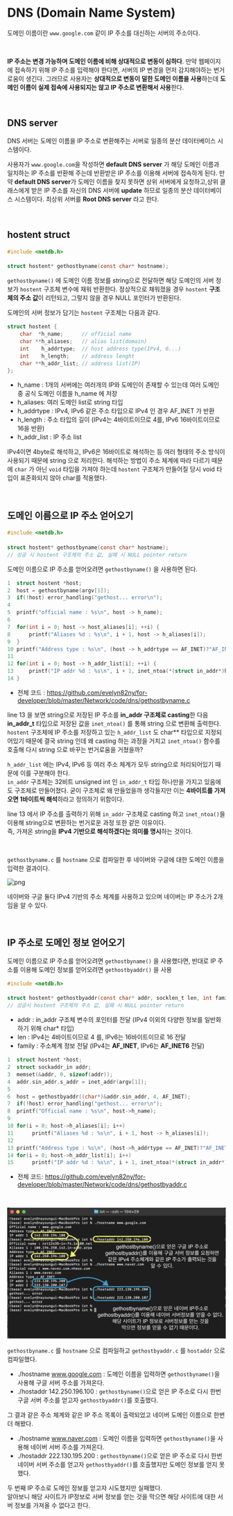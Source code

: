 # DNS (Domain Name System)

도메인 이름이란 ```www.google.com``` 같이 IP 주소를 대신하는 서버의 주소이다.

<br>

**IP 주소는 변경 가능하며 도메인 이름에 비해 상대적으로 변동이 심하다**. 
만약 웹페이지에 접속하기 위해 IP 주소를 입력해야 한다면, 서버의 IP 변경을 먼저 감지해야하는 번거로움이 생긴다.
그러므로 사용자는 **상대적으로 변동이 덜한 도메인 이름을 사용**하는데 **도메인 이름이 실제 접속에 사용되지는 않고 IP 주소로 변환해서 사용**한다.

<br>

## DNS server

DNS 서버는 도메인 이름을 IP 주소로 변환해주는 서버로 일종의 분산 데이터베이스 시스템이다.<br>

사용자가 ```www.google.com```을 작성하면 **default DNS server** 가 해당 도메인 이름과 일치하는 IP 주소를 반환해 주는데 반환받은 IP 주소를 이용해 서버에 접속하게 된다.
만약 **default DNS server**가 도메인 이름을 찾지 못하면 상위 서버에게 요청하고,상위 클래스에게 받은 IP 주소를 자신의 DNS 서버에 **update** 하므로 일종의 분산 데이터베이스 시스템이다. 
최상위 서버를 **Root DNS server** 라고 한다.

<br>

## hostent struct

```c
#include <netdb.h>

struct hostent* gethostbyname(const char* hostname);
```

```gethostbyname()``` 에 도메인 이름 정보를 string으로 전달하면 해당 도메인의 서버 정보가 ```hostent``` 구조체 변수에 채워 반환한다.
정상적으로 채워졌을 경우 ```hostent``` **구조체의 주소 값**이 리턴되고, 그렇지 않을 경우 NULL 포인터가 반환된다.<br>

도메인의 서버 정보가 담기는 ```hostent``` 구조체는 다음과 같다.<br>

```c
struct hostent {
    char  *h_name;      // official name
    char **h_aliases;   // alias list(domain)
    int    h_addrtype;  // host address type(IPv4, 6...)
    int    h_length;    // address lenght
    char **h_addr_list; // address list(IP)
};
```

- h_name : 1개의 서버에는 여러개의 IP와 도메인이 존재할 수 있는데 여러 도메인 중 공식 도메인 이름을 h_name 에 저장
- h_aliases: 여러 도메인 list로 string 타입
- h_addrtype : IPv4, IPv6 같은 주소 타입으로 IPv4 인 경우 AF_INET 가 반환
- h_length : 주소 타입의 길이 (IPv4는 4바이트이므로 4를, IPv6 16바이트이므로 16을 반환)
- h_addr_list : IP 주소 list

IPv4이면 4byte로 해석하고, IPv6은 16바이트로 해석하는 등 여러 형태의 주소 방식이 사용되기 때문에 string 으로 처리한다. 
해석하는 방법이 주소 체계에 따라 다르기 때문에 ```char``` 가 아닌 ```void``` 타입을 가져야 하는데 ```hostent``` 구조체가 만들어질 당시 void 타입이 표준화되지 않아 char를 적용했다.

<br>

## 도메인 이름으로 IP 주소 얻어오기

```c
#include <netdb.h>

struct hostent* gethostbyname(const char* hostname);
// 성공 시 hostent 구조체의 주소 값, 실패 시 NULL pointer return
```
도메인 이름으로 IP 주소를 얻어오려면 ```gethostbyname()``` 을 사용하면 된다.

```c
1  struct hostent *host;
2  host = gethostbyname(argv[1]);
3  if(!host) error_handling("gethost... error\n");
4    
5  printf("official name : %s\n", host -> h_name);
6
7  for(int i = 0; host -> host_aliases[i]; ++i) {
8      printf("Aliases %d : %s\n", i + 1, host -> h_aliases[i]);
9  }    
10 printf("Address type : %s\n", (host -> h_addrtype == AF_INET)?"AF_INET":"AF_INET6");
11
12 for(int i = 0; host -> h_addr_list[i]; ++i) {
13     printf("IP addr %d : %s\n", i + 1, inet_ntoa(*(struct in_addr*)host -> h_addr_list[i]));
14 }
```
- 전체 코드 : https://github.com/evelyn82ny/for-developer/blob/master/Network/code/dns/gethostbyname.c

line 13 을 보면 string으로 저장된 IP 주소를 **in_addr 구조체로 casting**한 다음 **in_addr_t** 타입으로 저장된 값을 ```inet_ntoa()``` 를 통해 string 으로 변환해 출력한다. 
```hostent``` 구조체에 IP 주소를 저장하고 있는 ```h_addr_list``` 도 char** 타입으로 지정되어있기 때문에 결국 string 인데 왜 casting 하는 과정을 거치고 ```inet_ntoa()``` 함수를 호출해 다시 string 으로 바꾸는 번거로움을 거쳤을까?<br>

```h_addr_list``` 에는 IPv4, IPv6 등 여러 주소 체계가 모두 string으로 처리되어있기 때문에 이를 구분해야 한다.<br>
```in_addr``` 구조체는 32비트 unsigned int 인 ```in_addr_t``` 타입 하나만을 가지고 있음에도 구조체로 만들어졌다. 굳이 구조체로 왜 만들었을까 생각들지만 이는 **4바이트를 가져오면 1바이트씩 해석**하라고 정의하기 위함이다.<br>

line 13 에서 IP 주소를 출력하기 위해 ```in_addr``` 구조체로 casting 하고 ```inet_ntoa()```을 이용해 string으로 변환하는 번거로운 과정 또한 같은 이유이다.<br>
즉, 가져온 string을 **IPv4 기반으로 해석하겠다는 의미를 명시**하는 것이다.

<br>

```gethostbyname.c``` 를 ```hostname``` 으로 컴파일한 후 네이버와 구글에 대한 도메인 이름을 입력한 결과이다.<br>

![png](/_network/_img/gethostbyname.png)

네이버와 구글 둘다 IPv4 기반의 주소 체계를 사용하고 있으며 네이버는 IP 주소가 2개임을 알 수 있다.

<br>

## IP 주소로 도메인 정보 얻어오기

도메인 이름으로 IP 주소를 얻어오려면 ```gethostbyname()``` 을 사용했다면, 반대로 IP 주소를 이용해 도메인 정보를 얻어오려면 ```gethostbyaddr()``` 을 사용

```c
#include <netdb.h>

struct hostent* gethostbyaddr(const char* addr, socklen_t len, int family);
// 성공시 hostent 구조체의 주소 값, 실패 시 NULL pointer return
```

- addr : in_addr 구조체 변수의 포인터를 전달 (IPv4 이외의 다양한 정보를 일반화하기 위해 char* 타입)
- len : IPv4는 4바이트이므로 4 를, IPv6는 16바이트이므로 16 전달
- family : 주소쳬계 정보 전달 (IPv4는 **AF_INET**, IPv6는 **AF_INET6** 전달)

```c
1  struct hostent *host;
2  struct sockaddr_in addr;
3  memset(&addr, 0, sizeof(addr));
4  addr.sin_addr.s_addr = inet_addr(argv[1]);  
5  
6  host = gethostbyaddr((char*)&addr.sin_addr, 4, AF_INET);
7  if(!host) error_handling("gethost... error\n");
8  printf("Official name : %s\n", host->h_name);
9      
10 for(i = 0; host->h_aliases[i]; i++)
11      printf("Aliases %d : %s\n", i + 1, host -> h_aliases[i]);
12 
13 printf("Address type : %s\n", (host->h_addrtype == AF_INET)?"AF_INET":"AF_INET6");
14 for(i = 0; host->h_addr_list[i]; i++)
15      printf("IP addr %d : %s\n", i + 1, inet_ntoa(*(struct in_addr*)host->h_addr_list[i]));
```
- 전체 코드: https://github.com/evelyn82ny/for-developer/blob/master/Network/code/dns/gethostbyaddr.c

<br>

![png](/_network/_img/gethostbyaddr.png) 

```gethostbyname.c``` 를 ```hostname``` 으로 컴파일하고 ```gethostbyaddr.c``` 를 ```hostaddr``` 으로 컴파일했다.

- ./hostname www.google.com : 도메인 이름을 입력하면 ```gethostbyname()```을 사용해 구글 서버 주소를 가져온다.
- ./hostaddr 142.250.196.100 : ```gethostbyname()```으로 얻은 IP 주소로 다시 한번 구글 서버 주소를 얻고자 ```gethostbyaddr()```를 호출했다.

그 결과 같은 주소 체계와 같은 IP 주소 목록이 출력되었고 네이버 도메인 이름으로 한번 더 해봤다.<br> 

- ./hostname www.naver.com : 도메인 이름을 입력하면 ```gethostbyname()```을 사용해 네이버 서버 주소를 가져온다.
- ./hostaddr 222.130.195.200 : ```gethostbyname()```으로 얻은 IP 주소로 다시 한번 네이버 서버 주소를 얻고자 ```gethostbyaddr()```를 호출했지만 도메인 정보를 얻지 못했다.

두 번째 IP 주소로 도메인 정보를 얻고자 시도했지만 실패했다.<br>
알아보니 해당 사이트가 IP정보로 서버 정보를 얻는 것을 막으면 해당 사이트에 대한 서버 정보를 가져올 수 없다고 한다.

